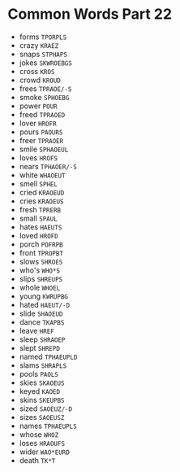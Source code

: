 # Common Words Part 22

* forms `TPORPLS`
* crazy `KRAEZ`
* snaps `STPHAPS`
* jokes `SKWROEBGS`
* cross `KROS`
* crowd `KROUD`
* frees `TPRAOE/-S`
* smoke `SPHOEBG`
* power `POUR`
* freed `TPRAOED`
* lover `HROFR`
* pours `PAOURS`
* freer `TPRAOER`
* smile `SPHAOEUL`
* loves `HROFS`
* nears `TPHAOER/-S`
* white `WHAOEUT`
* smell `SPHEL`
* cried `KRAOEUD`
* cries `KRAOEUS`
* fresh `TPRERB`
* small `SPAUL`
* hates `HAEUTS`
* loved `HROFD`
* porch `POFRPB`
* front `TPROPBT`
* slows `SHROES`
* who's `WHO*S`
* slips `SHREUPS`
* whole `WHOEL`
* young `KWRUPBG`
* hated `HAEUT/-D`
* slide `SHAOEUD`
* dance `TKAPBS`
* leave `HREF`
* sleep `SHRAOEP`
* slept `SHREPD`
* named `TPHAEUPLD`
* slams `SHRAPLS`
* pools `PAOLS`
* skies `SKAOEUS`
* keyed `KAOED`
* skins `SKEUPBS`
* sized `SAOEUZ/-D`
* sizes `SAOEUSZ`
* names `TPHAEUPLS`
* whose `WHOZ`
* loses `HRAOUFS`
* wider `WAO*EURD`
* death `TK*T`

